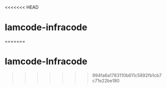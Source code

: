 <<<<<<< HEAD
# Iamcode-infracode
=======
# Iamcode-Infracode
>>>>>>> 994fa6a1783110b611c5892fb1cb7c71e22be180
